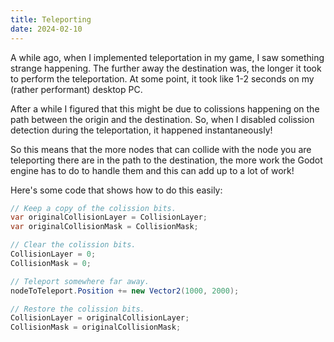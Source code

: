 ```yaml
---
title: Teleporting
date: 2024-02-10
---
```

A while ago, when I implemented teleportation in my game, I saw something strange happening. The further away the destination was, the longer it took to perform the teleportation. At some point, it took like 1-2 seconds on my (rather performant) desktop PC.

After a while I figured that this might be due to colissions happening on the path between the origin and the destination. So, when I disabled colission detection during the teleportation, it happened instantaneously!

So this means that the more nodes that can collide with the node you are teleporting there are in the path to the destination, the more work the Godot engine has to do to handle them and this can add up to a lot of work!

Here's some code that shows how to do this easily:

```csharp
// Keep a copy of the colission bits.
var originalCollisionLayer = CollisionLayer;
var originalCollisionMask = CollisionMask;

// Clear the colission bits.
CollisionLayer = 0;
CollisionMask = 0;

// Teleport somewhere far away.
nodeToTeleport.Position += new Vector2(1000, 2000);

// Restore the colission bits.
CollisionLayer = originalCollisionLayer;
CollisionMask = originalCollisionMask;
```
